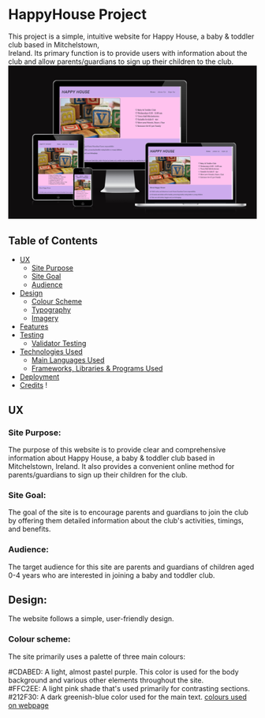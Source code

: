 # HappyHouse Project

This project is a simple, intuitive website for Happy House, a baby & toddler club based in Mitchelstown, <br> Ireland. Its primary function is to provide users with information about the club and allow parents/guardians to sign up their children to the club.
![Site view across devices](/assets/readme-images/layouts.png)

## Table of Contents

- [UX](#ux "UX")
  - [Site Purpose](#site-purpose "Site Purpose")
  - [Site Goal](#site-goal "Site Goal")
  - [Audience](#audience "Audience")
- [Design](#design "Design")
  - [Colour Scheme](#colour-scheme "Colour Scheme")
  - [Typography](#typography "Typography")
  - [Imagery](#imagery "Imagery")
- [Features](#features "Features")
- [Testing](#testing "Testing")
  - [Validator Testing](#validator-testing "Validator Testing")
- [Technologies Used](#technologies-used "Technologies Used")
  - [Main Languages Used](#main-languages-used "Main Languages Used")
  - [Frameworks, Libraries & Programs Used](#frameworks-libraries-programs-used "Frameworks, Libraries & Programs Used")
- [Deployment](#deployment "Deployment")
- [Credits](#credits "Credits")
  !

## UX

### Site Purpose:

The purpose of this website is to provide clear and comprehensive information about Happy House, a baby & toddler club based in Mitchelstown, Ireland. It also provides a convenient online method for parents/guardians to sign up their children for the club.

### Site Goal:

The goal of the site is to encourage parents and guardians to join the club by offering them detailed information about the club's activities, timings, and benefits.

### Audience:

The target audience for this site are parents and guardians of children aged 0-4 years who are interested in joining a baby and toddler club.

## Design:

The website follows a simple, user-friendly design.

### Colour scheme:

The site primarily uses a palette of three main colours:

#CDABED: A light, almost pastel purple. This color is used for the body background and various other elements throughout the site.<br>
#FFC2EE: A light pink shade that's used primarily for contrasting sections.<br>
#212F30: A dark greenish-blue color used for the main text.
[colours used on webpage](/assets/readme-images/colors.png)
